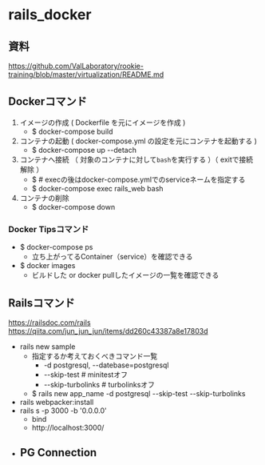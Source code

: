 # rails_docker

## 資料

https://github.com/ValLaboratory/rookie-training/blob/master/virtualization/README.md

## Dockerコマンド

1. イメージの作成 ( Dockerfile を元にイメージを作成 )
    - $ docker-compose build
1. コンテナの起動 ( docker-compose.yml の設定を元にコンテナを起動する )
    - $ docker-compose up --detach
1. コンテナへ接続 （ 対象のコンテナに対して`bash`を実行する ）（ exitで接続解除 ）
    - $ # execの後はdocker-compose.ymlでのserviceネームを指定する
    - $ docker-compose exec rails_web bash
1. コンテナの削除
    - $ docker-compose down

### Docker Tipsコマンド

- $ docker-compose ps
  - 立ち上がってるContainer（service）を確認できる
- $ docker images
  - ビルドした or docker pullしたイメージの一覧を確認できる

## Railsコマンド

https://railsdoc.com/rails
https://qiita.com/jun_jun_jun/items/dd260c43387a8e17803d

- rails new sample
  - 指定するか考えておくべきコマンド一覧
    - -d postgresql, --datebase=postgresql
    - --skip-test # minitestオフ
    - --skip-turbolinks #  turbolinksオフ
  - $ rails new app_name -d postgresql --skip-test --skip-turbolinks
- rails webpacker:install
- rails s -p 3000 -b '0.0.0.0'
  - bind
  - http://localhost:3000/
- PG Connection
  - 
